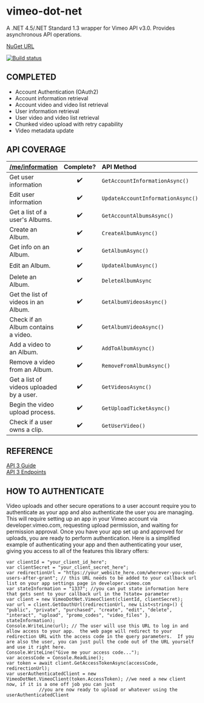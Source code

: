vimeo-dot-net
=============

A .NET 4.5/.NET Standard 1.3 wrapper for Vimeo API v3.0. Provides asynchronous API operations.

[NuGet URL](https://www.nuget.org/packages/VimeoDotNet/)

[![Build status](https://ci.appveyor.com/api/projects/status/i2ojpb8i9o2v3kk4?svg=true)](https://ci.appveyor.com/project/mfilippov/vimeo-dot-net)

COMPLETED
---------
- Account Authentication (OAuth2)
- Account information retrieval
- Account video and video list retrieval
- User information retrieval
- User video and video list retrieval
- Chunked video upload with retry capability
- Video metadata update

API COVERAGE
----

| [/me/information](https://developer.vimeo.com/api/endpoints/me#)|Complete?|API Method|
|:---|:---:|:---|
| Get user information | :heavy_check_mark: | `GetAccountInformationAsync()` |
| Edit user information | :heavy_check_mark: | `UpdateAccountInformationAsync()` |
| Get a list of a user's Albums. | :heavy_check_mark:  | `GetAccountAlbumsAsync()`  |
| Create an Album. | :heavy_check_mark:  | `CreateAlbumAsync()`  |
| Get info on an Album. | :heavy_check_mark: | `GetAlbumAsync()` |
| Edit an Album. | :heavy_check_mark:  | `UpdateAlbumAsync()`  |
| Delete an Album. |  :heavy_check_mark: |  `DeleteAlbumAsync` |
| Get the list of videos in an Album. | :heavy_check_mark:  | `GetAlbumVideosAsync()`  |
| Check if an Album contains a video. | :heavy_check_mark: | `GetAlbumVideoAsync()` |
| Add a video to an Album. | :heavy_check_mark: | `AddToAlbumAsync()` |
| Remove a video from an Album. | :heavy_check_mark: | `RemoveFromAlbumAsync()` |
| Get a list of videos uploaded by a user. | :heavy_check_mark: | `GetVideosAsync()` |
| Begin the video upload process. | :heavy_check_mark: | `GetUploadTicketAsync()` |
| Check if a user owns a clip. | :heavy_check_mark: | `GetUserVideo()` |




REFERENCE
---------
[API 3 Guide](https://developer.vimeo.com/api/start)  
[API 3 Endpoints](https://developer.vimeo.com/api/endpoints)

HOW TO AUTHENTICATE
-------------------
Video uploads and other secure operations to a user account require you to authenticate as your app and also authenticate the user you are managing.  This will require setting up an app in your Vimeo account via developer.vimeo.com, requesting upload permission, and waiting for permission approval.  Once you have your app set up and approved for uploads, you are ready to perform authentication.  Here is a simplified example of authenticating your app and then authenticating your user, giving you access to all of the features this library offers:
```
var clientId = "your_client_id_here";
var clientSecret = "your_client_secret_here";
var redirectionUrl = "https://your_website_here.com/wherever-you-send-users-after-grant"; // this URL needs to be added to your callback url list on your app settings page in developer.vimeo.com
var stateInformation = "1337"; //you can put state information here that gets sent to your callback url in the ?state= parameter
var client = new VimeoDotNet.VimeoClient(clientId, clientSecret);
var url = client.GetOauthUrl(redirectionUrl, new List<string>() { "public", "private", "purchased", "create", "edit", "delete", "interact", "upload", "promo_codes", "video_files" }, stateInformation);
Console.WriteLine(url); // The user will use this URL to log in and allow access to your app.  the web page will redirect to your redirection URL with the access code in the query parameters.  If you are also the user, you can just pull the code out of the URL yourself and use it right here.
Console.WriteLine("Give me your access code...");
var accessCode = Console.ReadLine();
var token = await client.GetAccessTokenAsync(accessCode, redirectionUrl);
var userAuthenticatedClient = new VimeoDotNet.VimeoClient(token.AccessToken); //we need a new client now, if it is a one off job you can just
            //you are now ready to upload or whatever using the userAuthenticatedClient
```
